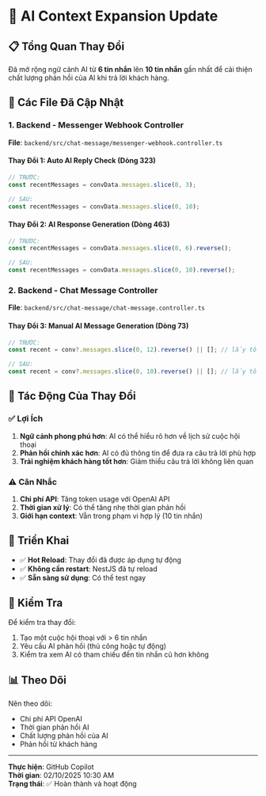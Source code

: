 # 🤖 AI Context Expansion Update

## 📋 Tổng Quan Thay Đổi
Đã mở rộng ngữ cảnh AI từ **6 tin nhắn** lên **10 tin nhắn** gần nhất để cải thiện chất lượng phản hồi của AI khi trả lời khách hàng.

## 🔧 Các File Đã Cập Nhật

### 1. Backend - Messenger Webhook Controller
**File**: `backend/src/chat-message/messenger-webhook.controller.ts`

#### Thay Đổi 1: Auto AI Reply Check (Dòng 323)
```typescript
// TRƯỚC:
const recentMessages = convData.messages.slice(0, 3);

// SAU:
const recentMessages = convData.messages.slice(0, 10);
```

#### Thay Đổi 2: AI Response Generation (Dòng 463)
```typescript
// TRƯỚC:
const recentMessages = convData.messages.slice(0, 6).reverse();

// SAU:
const recentMessages = convData.messages.slice(0, 10).reverse();
```

### 2. Backend - Chat Message Controller
**File**: `backend/src/chat-message/chat-message.controller.ts`

#### Thay Đổi 3: Manual AI Message Generation (Dòng 73)
```typescript
// TRƯỚC:
const recent = conv?.messages.slice(0, 12).reverse() || []; // lấy tối đa 12 message gần nhất

// SAU:
const recent = conv?.messages.slice(0, 10).reverse() || []; // lấy tối đa 10 message gần nhất
```

## 🎯 Tác Động Của Thay Đổi

### ✅ Lợi Ích
1. **Ngữ cảnh phong phú hơn**: AI có thể hiểu rõ hơn về lịch sử cuộc hội thoại
2. **Phản hồi chính xác hơn**: AI có đủ thông tin để đưa ra câu trả lời phù hợp
3. **Trải nghiệm khách hàng tốt hơn**: Giảm thiểu câu trả lời không liên quan

### ⚠️ Cân Nhắc
1. **Chi phí API**: Tăng token usage với OpenAI API
2. **Thời gian xử lý**: Có thể tăng nhẹ thời gian phản hồi
3. **Giới hạn context**: Vẫn trong phạm vi hợp lý (10 tin nhắn)

## 🚀 Triển Khai
- ✅ **Hot Reload**: Thay đổi đã được áp dụng tự động
- ✅ **Không cần restart**: NestJS đã tự reload
- ✅ **Sẵn sàng sử dụng**: Có thể test ngay

## 🧪 Kiểm Tra
Để kiểm tra thay đổi:
1. Tạo một cuộc hội thoại với > 6 tin nhắn
2. Yêu cầu AI phản hồi (thủ công hoặc tự động)
3. Kiểm tra xem AI có tham chiếu đến tin nhắn cũ hơn không

## 📊 Theo Dõi
Nên theo dõi:
- Chi phí API OpenAI
- Thời gian phản hồi AI
- Chất lượng phản hồi của AI
- Phản hồi từ khách hàng

---
**Thực hiện**: GitHub Copilot  
**Thời gian**: 02/10/2025 10:30 AM  
**Trạng thái**: ✅ Hoàn thành và hoạt động